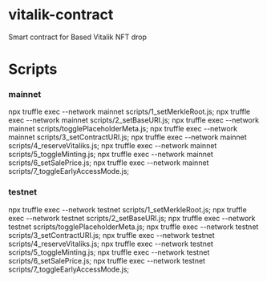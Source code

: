 # vitalik-contract
Smart contract for Based Vitalik NFT drop


# Scripts

### mainnet

npx truffle exec --network mainnet scripts/1_setMerkleRoot.js;
npx truffle exec --network mainnet scripts/2_setBaseURI.js;
npx truffle exec --network mainnet scripts/togglePlaceholderMeta.js;
npx truffle exec --network mainnet scripts/3_setContractURI.js;
npx truffle exec --network mainnet scripts/4_reserveVitaliks.js;
npx truffle exec --network mainnet scripts/5_toggleMinting.js;
npx truffle exec --network mainnet scripts/6_setSalePrice.js;
npx truffle exec --network mainnet scripts/7_toggleEarlyAccessMode.js;

### testnet

npx truffle exec --network testnet scripts/1_setMerkleRoot.js;
npx truffle exec --network testnet scripts/2_setBaseURI.js;
npx truffle exec --network testnet scripts/togglePlaceholderMeta.js;
npx truffle exec --network testnet scripts/3_setContractURI.js;
npx truffle exec --network testnet scripts/4_reserveVitaliks.js;
npx truffle exec --network testnet scripts/5_toggleMinting.js;
npx truffle exec --network testnet scripts/6_setSalePrice.js;
npx truffle exec --network testnet scripts/7_toggleEarlyAccessMode.js;
